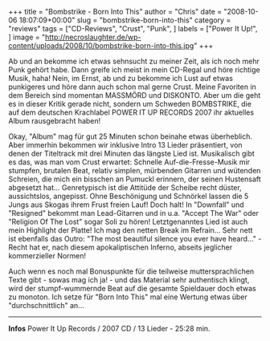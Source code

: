 +++
title = "Bombstrike - Born Into This"
author = "Chris"
date = "2008-10-06 18:07:09+00:00"
slug = "bombstrike-born-into-this"
category = "reviews"
tags = ["CD-Reviews", "Crust", "Punk", ]
labels = ["Power It Up!", ]
image = "http://necroslaughter.de/wp-content/uploads/2008/10/bombstrike-born-into-this.jpg"
+++


Ab und an bekomme ich etwas sehnsucht zu meiner Zeit, als ich noch mehr Punk gehört habe. Dann greife ich meist in mein CD-Regal und höre richtige Musik, haha! Nein, im Ernst, ab und zu bekomme ich Lust auf etwas punkigeres und höre dann auch schon mal gerne Crust. Meine Favoriten in dem Bereich sind momentan MASSMÖRD und DISKONTO. Aber um die geht es in dieser Kritik gerade nicht, sondern um Schweden BOMBSTRIKE, die auf dem deutschen Krachlabel POWER IT UP RECORDS 2007 ihr aktuelles Album rausgebracht haben!

Okay, "Album" mag für gut 25 Minuten schon beinahe etwas überheblich. Aber immerhin bekommen wir inklusive Intro 13 Lieder präsentiert, von denen der Titeltrack mit drei Minuten das längste Lied ist. Musikalisch gibt es das, was man vom Crust erwartet: Schnelle Auf-die-Fresse-Musik mir stumpfen, brutalen Beat, relativ simplen, mürbenden Gitarren und wütenden Schreien, die mich ein bisschen an Pumuckl erinnern, der seinen Hustensaft abgesetzt hat... Genretypisch ist die Attitüde der Scheibe recht düster, aussichtslos, angepisst. Ohne Beschönigung und Schnörkel lassen die 5 Jungs aus Skogas ihrem Frust freien Lauf! Doch halt! In "Downfall" und "Resigned" bekommt man Lead-Gitarren und in u.a. "Accept The War" oder "Religion Of The Lost" sogar Soli zu hören! Letztgenanntes Lied ist auch mein Highlight der Platte! Ich mag den netten Break im Refrain...
Sehr nett ist ebenfalls das Outro: "The most beautiful silence you ever have heard..." - Recht hat er, nach diesem apokaliptischen Inferno, abseits jeglicher kommerzieller Normen!

Auch wenn es noch mal Bonuspunkte für die teilweise muttersprachlichen Texte gibt - sowas mag ich ja! - und das Material sehr authentisch klingt, wird der stumpf-wummernde Beat auf die gesamte Spieldauer doch etwas zu monoton. Ich setze für "Born Into This" mal eine Wertung etwas über "durchschnittlich" an...



---
**Infos**
Power It Up Records / 2007
CD / 13 Lieder - 25:28 min.
